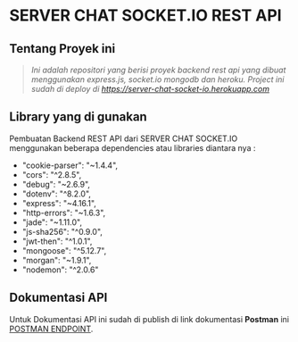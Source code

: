 # **SERVER CHAT SOCKET.IO REST API**

## **Tentang Proyek ini**

> _Ini adalah repositori yang berisi proyek backend rest api yang dibuat menggunakan express.js, socket.io mongodb dan heroku. Project ini sudah di deploy di https://server-chat-socket-io.herokuapp.com_

## **Library yang di gunakan**

Pembuatan Backend REST API dari SERVER CHAT SOCKET.IO menggunakan beberapa dependencies atau libraries diantara nya :

- "cookie-parser": "~1.4.4",
- "cors": "^2.8.5",
- "debug": "~2.6.9",
- "dotenv": "^8.2.0",
- "express": "~4.16.1",
- "http-errors": "~1.6.3",
- "jade": "~1.11.0",
- "js-sha256": "^0.9.0",
- "jwt-then": "^1.0.1",
- "mongoose": "^5.12.7",
- "morgan": "~1.9.1",
- "nodemon": "^2.0.6"

## **Dokumentasi API**

Untuk Dokumentasi API ini sudah di publish
di link dokumentasi **Postman** ini [POSTMAN ENDPOINT](https://documenter.getpostman.com/view/15368781/TzRREUWH).
